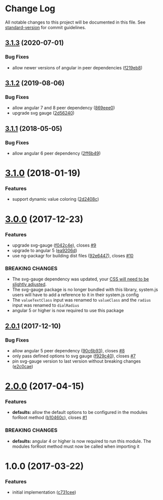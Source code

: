 # Change Log

All notable changes to this project will be documented in this file. See [standard-version](https://github.com/conventional-changelog/standard-version) for commit guidelines.

<a name="3.1.3"></a>
## [3.1.3](https://github.com/mattlewis92/angular-gauge/compare/v3.1.2...v3.1.3) (2020-07-01)


### Bug Fixes

* allow newer versions of angular in peer dependencies ([f219eb8](https://github.com/mattlewis92/angular-gauge/commit/f219eb8))



<a name="3.1.2"></a>
## [3.1.2](https://github.com/mattlewis92/angular-gauge/compare/v3.1.1...v3.1.2) (2019-08-06)


### Bug Fixes

* allow angular 7 and 8 peer dependency ([869eee0](https://github.com/mattlewis92/angular-gauge/commit/869eee0))
* upgrade svg gauge ([2d56240](https://github.com/mattlewis92/angular-gauge/commit/2d56240))



<a name="3.1.1"></a>
## [3.1.1](https://github.com/mattlewis92/angular-gauge/compare/v3.1.0...v3.1.1) (2018-05-05)


### Bug Fixes

* allow angular 6 peer dependency ([2ff6b49](https://github.com/mattlewis92/angular-gauge/commit/2ff6b49))



<a name="3.1.0"></a>
# [3.1.0](https://github.com/mattlewis92/angular-gauge/compare/v3.0.0...v3.1.0) (2018-01-19)


### Features

* support dynamic value coloring ([2d2408c](https://github.com/mattlewis92/angular-gauge/commit/2d2408c))



<a name="3.0.0"></a>
# [3.0.0](https://github.com/mattlewis92/angular-gauge/compare/v2.0.1...v3.0.0) (2017-12-23)


### Features

* upgrade svg-gauge ([f042c4e](https://github.com/mattlewis92/angular-gauge/commit/f042c4e)), closes [#9](https://github.com/mattlewis92/angular-gauge/issues/9)
* upgrade to angular 5 ([ea9206d](https://github.com/mattlewis92/angular-gauge/commit/ea9206d))
* use ng-packagr for building dist files ([92e6447](https://github.com/mattlewis92/angular-gauge/commit/92e6447)), closes [#10](https://github.com/mattlewis92/angular-gauge/issues/10)


### BREAKING CHANGES

* The svg-gauge dependency was updated, your [CSS will need to be slightly adjusted](https://github.com/naikus/svg-gauge#migration-from-102).
* The svg-gauge package is no longer bundled with this library, system.js users will
have to add a reference to it in their system.js config
* The `valueTextClass` input was renamed to `valueClass` and the `radius` input was
renamed to `dialRadius`
* angular 5 or higher is now required to use this package



<a name="2.0.1"></a>
## [2.0.1](https://github.com/mattlewis92/angular-gauge/compare/v2.0.0...v2.0.1) (2017-12-10)


### Bug Fixes

* allow angular 5 peer dependency ([90c6b93](https://github.com/mattlewis92/angular-gauge/commit/90c6b93)), closes [#8](https://github.com/mattlewis92/angular-gauge/issues/8)
* only pass defined options to svg gauge ([f929c40](https://github.com/mattlewis92/angular-gauge/commit/f929c40)), closes [#7](https://github.com/mattlewis92/angular-gauge/issues/7)
* pin svg-gauge version to last version without breaking changes ([e2c0cae](https://github.com/mattlewis92/angular-gauge/commit/e2c0cae))



<a name="2.0.0"></a>
# [2.0.0](https://github.com/mattlewis92/angular-gauge/compare/v1.0.0...v2.0.0) (2017-04-15)


### Features

* **defaults:** allow the default options to be configured in the modules forRoot method ([b10460c](https://github.com/mattlewis92/angular-gauge/commit/b10460c)), closes [#1](https://github.com/mattlewis92/angular-gauge/issues/1)


### BREAKING CHANGES

* **defaults:** angular 4 or higher is now required to run this module. The modules forRoot method
must now be called when importing it



<a name="1.0.0"></a>
# 1.0.0 (2017-03-22)


### Features

* initial implementation ([c731cee](https://github.com/mattlewis92/angular-gauge/commit/c731cee))
